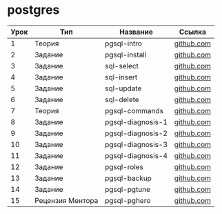# postgres

| Урок | Тип              | Название          | Ссылка                             |
| ---- | ---------------- | ----------------- | ---------------------------------- |
| 1    | Теория           | pgsql-intro       | [github.com](./pgsql-intro/)       |
| 2    | Задание          | pgsql-install     | [github.com](./pgsql-install/)     |
| 3    | Задание          | sql-select        | [github.com](./sql-select/)        |
| 4    | Задание          | sql-insert        | [github.com](./sql-insert/)        |
| 5    | Задание          | sql-update        | [github.com](./sql-update/)        |
| 6    | Задание          | sql-delete        | [github.com](./sql-delete/)        |
| 7    | Теория           | pgsql-commands    | [github.com](./pgsql-commands/)    |
| 8    | Задание          | pgsql-diagnosis-1 | [github.com](./pgsql-diagnosis-1/) |
| 9    | Задание          | pgsql-diagnosis-2 | [github.com](./pgsql-diagnosis-2/) |
| 10   | Задание          | pgsql-diagnosis-3 | [github.com](./pgsql-diagnosis-3/) |
| 11   | Задание          | pgsql-diagnosis-4 | [github.com](./pgsql-diagnosis-4/) |
| 12   | Задание          | pgsql-roles       | [github.com](./pgsql-roles/)       |
| 13   | Задание          | pgsql-backup      | [github.com](./pgsql-backup/)      |
| 14   | Задание          | pgsql-pgtune      | [github.com](./pgsql-pgtune/)      |
| 15   | Рецензия Ментора | pgsql-pghero      | [github.com](./pgsql-pghero/)      |
